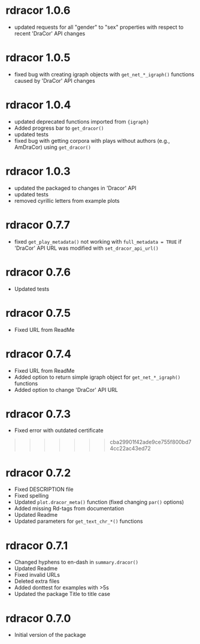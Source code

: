 # rdracor 1.0.6

* updated requests for all "gender" to "sex" properties with respect to recent 
'DraCor' API changes

# rdracor 1.0.5

* fixed bug with creating igraph objects with `get_net_*_igraph()` functions 
caused by 'DraCor' API changes

# rdracor 1.0.4

* updated deprecated functions imported from `{igraph}`
* Added progress bar to `get_dracor()`
* updated tests
* fixed bug with getting corpora with plays without authors (e.g., AmDraCor)
using `get_dracor()`

# rdracor 1.0.3

* updated the packaged to changes in 'Dracor' API
* updated tests
* removed cyrillic letters from example plots

# rdracor 0.7.7

* fixed `get_play_metadata()` not working with `full_metadata = TRUE` if
'DraCor' API URL was modified with `set_dracor_api_url()`

# rdracor 0.7.6

* Updated tests

# rdracor 0.7.5

* Fixed URL from ReadMe

# rdracor 0.7.4

* Fixed URL from ReadMe
* Added option to return simple igraph object for `get_net_*_igraph()` functions
* Added option to change 'DraCor' API URL

# rdracor 0.7.3

* Fixed error with outdated certificate 
>>>>>>> cba29901f42ade9ce755f800bd74cc22ac43ed72

# rdracor 0.7.2

* Fixed DESCRIPTION file
* Fixed spelling
* Updated `plot.dracor_meta()` function (fixed changing `par()` options)
* Added missing Rd-tags from documentation
* Updated Readme
* Updated parameters for `get_text_chr_*()` functions

# rdracor 0.7.1

* Changed hyphens to en-dash in `summary.dracor()`
* Updated Readme
* Fixed invalid URLs
* Deleted extra files
* Added donttest for examples with >5s
* Updated the package Title to title case

# rdracor 0.7.0

* Initial version of the package
